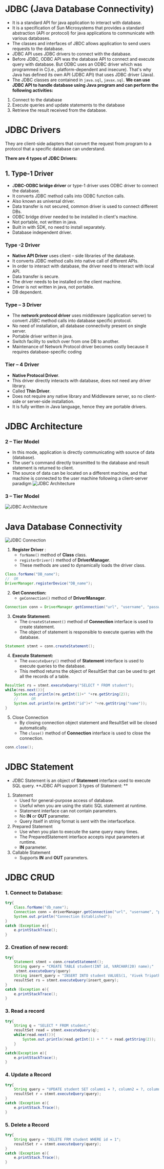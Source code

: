 # JDBC (Java Database Connectivity)
- It is a standard API for java application to interact with database.
- It is a specification of Sun Microsystems that provides a standard abstraction (API or protocol) for java applications to communicate with various databases.
- The classes and interfaces of JBDC allows application to send users requests to the database.
- JDBC API uses JDBC drivers to connect with the database.
- Before JDBC, ODBC API was the database API to connect and execute query with database. But ODBC uses an ODBC driver which was programmed in C(i.e., platform-dependent and insecure). That's why Java has defined its own API (JDBC API) that uses JDBC driver (Java).
- The JDBC classes are contained in `java.sql`, `javax.sql`.
**We can use JDBC API to handle database using Java program and can perform the following activities:**
1. Connect to the database
2. Execute queries and update statements to the database
3. Retrieve the result received from the database.

# JDBC Drivers
They are client-side adapters that convert the request from program to a protocol that a specific database can understand.

**There are 4 types of JDBC Drivers:**

## 1. Type-1 Driver
- J**DBC-ODBC bridge driver** or type-1 driver uses ODBC driver to connect the database.
- It converts JDBC method calls into ODBC function calls.
- Also known as universal driver.
- Data transfer is not secured, common driver is used to connect different DBs.
- ODBC bridge driver needed to be installed in client's machine.
- Not portable, not written in java.
- Built in with SDK, no need to install separately.
- Database independent driver.

### Type -2 Driver
- **Native API Driver** uses client – side libraries of the database. 
- It converts JDBC method calls into native call of different APIs.
- In order to interact with database, the driver need to interact with local API.
- Data transfer is secure.
- The driver needs to be installed on the client machine.
- Driver is not written in java, not portable.
- DB dependent.

### Type – 3 Driver
- The **network protocol driver** uses middleware (application server) to convert JSBC method calls into database specific protocol.
- No need of installation, all database connectivity present on single server.
- Portable driver written in java.
- Switch facility to switch over from one DB to another.
- Maintenance of Network Protocol driver becomes costly because it requires database-specific coding

### Tier – 4 Driver
- **Native Protocol Driver**.
- This driver directly interacts with database, does not need any driver library.
- Called **Thin Driver**.
- Does not require any native library and Middleware server, so no client-side or server-side installation.
- It is fully written in Java language, hence they are portable drivers.

# JDBC Architecture
### 2 – Tier Model
- In this mode, application is directly communicating with source of data (database).
- The user's command directly transmitted to the database and result statement is returned to client.
- The source of data can be located on a different machine, and that machine is connected to the user machine following a client-server paradigm
![JDBC Architecture](images/JDBCArchitecture2.png)

### 3 – Tier Model
![JDBC Architecture](images/JDBCArchitecture3.png)

# Java Database Connectivity
![JDBC Connection](images/JDBCConnection.png)
1. **Register Driver** : 
   - `forName()` method of **Class** class.
   - `registerDriver()` method of **DriverManager**.
   - These methods are used to dynamically loads the driver class.
```java
Class.forName("DB_name");
//  OR
DriverManager.registerDevice("DB_name");
```
2. **Get Connection:**
   - `geConnection()` method of **DriverManager**.
```java
Connection conn = DriverManager.getConnection("url", "username", "password");
```
3. **Create Statement:**
   - The c`reateStatement()` method of **Connection** interface is used to create statement. 
   - The object of statement is responsible to execute queries with the database.
```java 
Statement stmnt = conn.createStatement();
```
4. **Execute Statement:**
   - The `executeQuery()` method of **Statement** interface is used to execute queries to the database. 
   - This method returns the object of ResultSet that can be used to get all the records of a table.
```java
ResultSet rs = stmnt.executeQuery("SELECT * FROM student");
while(res.next()){
	System.out.println(re.getInt(1)+" "+re.getString(2));
	//      OR
	System.out.println(re.getInt("id")+" "+re.getString("name"));
}
```
5. Close Connection
   - By closing connection object statement and ResultSet will be closed automatically. 
   - The `close()` method of **Connection** interface is used to close the connection.
```java
conn.close();
```

# JDBC Statement
- JDBC Statement is an object of **Statement** interface used to execute SQL query.
**JDBC API support 3 types of Statement: **
1. Statement
   - Used for general-purpose access of database.
   - Useful when you are using the static SQL statement at runtime.
   - Statement interface can not contain parameters.
   - No **IN** or **OUT** parameter.
   - Query itself in string format is sent with the interfaceface.
2. Prepared Statement
   - Use when you plan to execute the same query many times.
   - The PreparedStatement interface accepts input parameters at runtime.
   - **IN** parameter.
3. Callable Statement
   - Supports **IN** and **OUT** parameters.

# JDBC CRUD
### 1. Connect to Database:
```java
try{
	Class.forName("db_name");
	Connection conn = driverManager.getConnection("url", "username", "password");
	System.out.println("Connection Established");
}
catch (Exception e){
	e.printStackTrace();
}
```

### 2. Creation of new record:
```java
try{
	Statement stmnt = conn.createStatement();
	String query = "CREATE TABLE student(INT id, VARCHAR(20) name);"
	 stmnt.executeQuery(query)
	String insert_query = "INSERT INTO student VALUES(1, 'Vivek Tripathi');"
	resultSet rs = stmnt.executeQuery(insert_query);
}
catch (Exception e){
	e.printStackTrace();
}
```

### 3. Read a record
```java
try{
	String q = "SELECT * FROM student;"
	resultSet read = stmnt.executeQuery(q);
	while(read.next()){
		System.out.println(read.getInt(1) + " " + read.getString(2));
	}
}
catch(Exception e){
	e.printStackTrace();
}
```

### 4. Update a Record
```java
try{
	String query = "UPDATE student SET column1 = ?, column2 = ?, column3 = ? WHERE id = 1";
	resultSet r = stmnt.executeQuery(query);
}
catch (Exception e){
	e.printStack.Trace();
}
```

### 5. Delete a Record
```java
try{
	String query = "DELETE FRM student WHERE id = 1";
	resultSet r = stmnt.executeQuery(query);
}
catch (Exception e){
	e.printStack.Trace();
}
```